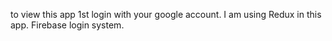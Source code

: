 to view this app
1st login with your google account.
I am using Redux in this app.
Firebase login system.
